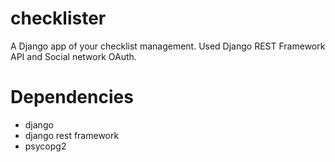 # checklister

A Django app of your checklist management.
Used Django REST Framework API and Social network OAuth.

# Dependencies

- django
- django rest framework
- psycopg2

